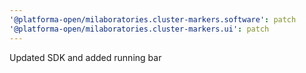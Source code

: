 ```yaml
---
'@platforma-open/milaboratories.cluster-markers.software': patch
'@platforma-open/milaboratories.cluster-markers.ui': patch
---
```


Updated SDK and added running bar
